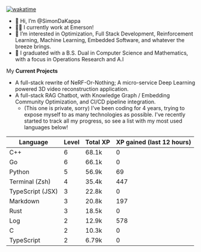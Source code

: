 
[![wakatime](https://wakatime.com/badge/user/50e6c678-94a9-4739-af51-360aeb113c51.svg)](https://wakatime.com/@50e6c678-94a9-4739-af51-360aeb113c51)

- 👋 Hi, I’m @SimonDaKappa
- 🧑‍💼 I currently work at Emerson!
- 👀 I’m interested in Optimization, Full Stack Development, Reinforcement Learning, Machine Learning, Embedded Software, and whatever the breeze brings.
- 🌱 I graduated with a B.S. Dual in Computer Science and Mathematics, with a focus in Operations Research and A.I

My **Current Projects** 
- A full-stack rewrite of NeRF-Or-Nothing; A micro-service Deep Learning powered 3D video reconstruction application.
- A full-stack RAG Chatbot, with Knowledge Graph / Embedding Community Optimization, and CI/CD pipeline integration.
  - (This one is private, sorry)
I've been coding for 4 years, trying to expose myself to as many technologies as possible. I've recently started to track all my progress, so see
a list with my most used languages below!

| Language | Level | Total XP | XP gained (last 12 hours) |
| --- | --- | --- | --- |
| C++ | 6 | 68.1k | 0 |
| Go | 6 | 66.1k | 0 |
| Python | 5 | 56.9k | 69 |
| Terminal (Zsh) | 4 | 35.4k | 447 |
| TypeScript (JSX) | 3 | 22.8k | 0 |
| Markdown | 3 | 20.8k | 197 |
| Rust | 3 | 18.5k | 0 |
| Log | 2 | 12.9k | 578 |
| C | 2 | 10.3k | 0 |
| TypeScript | 2 | 6.79k | 0 |